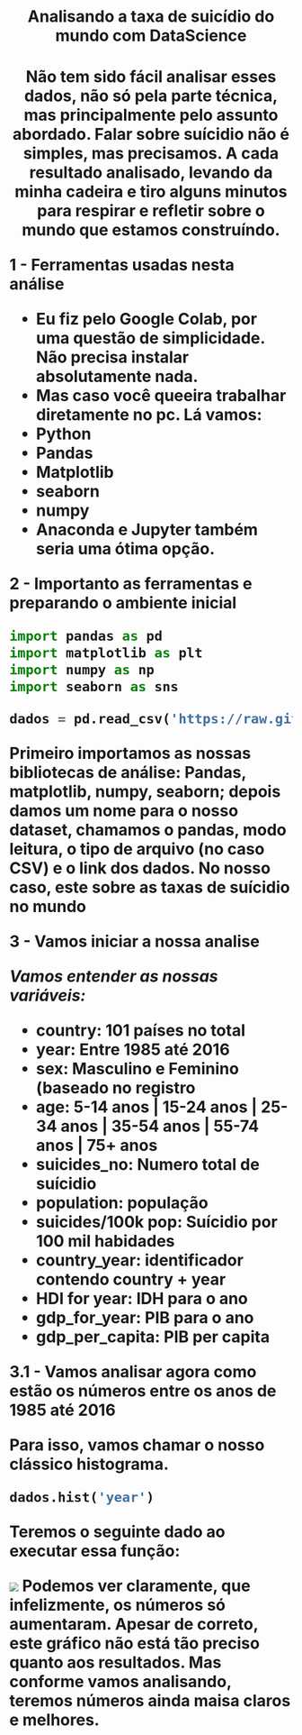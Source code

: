 <h1 align="center"> Analisando a taxa de suicídio do mundo com DataScience <h1>

<p align="center"><b>Não tem sido fácil analisar esses dados, não só pela parte técnica, mas principalmente pelo assunto abordado. Falar sobre suícidio não é simples, mas precisamos. A cada resultado analisado, levando da minha cadeira e tiro alguns minutos para respirar e refletir sobre o mundo que estamos construíndo.</b></p>

**1 - Ferramentas usadas nesta análise**
* Eu fiz pelo Google Colab, por uma questão de simplicidade. Não precisa instalar absolutamente nada. 
* Mas caso você queeira trabalhar diretamente no pc. Lá vamos: 
* Python
* Pandas
* Matplotlib
* seaborn
* numpy
* Anaconda e Jupyter também seria uma ótima opção. 

**2 - Importanto as ferramentas e preparando o ambiente inicial**
```python
import pandas as pd
import matplotlib as plt
import numpy as np
import seaborn as sns

dados = pd.read_csv('https://raw.githubusercontent.com/carlosfab/data_science/master/datasets/suicide_rates.csv')
```
Primeiro importamos as nossas bibliotecas de análise: Pandas, matplotlib, numpy, seaborn; depois damos um nome para o nosso dataset, chamamos o pandas, modo leitura, o tipo de arquivo (no caso CSV) e o link dos dados. No nosso caso, este sobre as taxas de suícidio no mundo

**3 - Vamos iniciar a nossa analise**

***Vamos entender as nossas variáveis:***
* country: 101 países no total
* year: Entre 1985 até 2016
* sex: Masculino e Feminino (baseado no registro
* age: 5-14 anos | 15-24 anos | 25-34 anos | 35-54 anos | 55-74 anos | 75+ anos
* suicides_no: Numero total de suícidio
* population: população
* suicides/100k pop: Suícidio por 100 mil habidades
* country_year: identificador contendo country + year
* HDI for year: IDH para o ano
* gdp_for_year: PIB para o ano
* gdp_per_capita: PIB per capita 


**3.1 - Vamos analisar agora como estão os números entre os anos de 1985 até 2016**<br>

Para isso, vamos chamar o nosso clássico histograma. 
```python
dados.hist('year')
```
<b>Teremos o seguinte dado ao executar essa função:</b>

<img src="https://github.com/Franklyn-Sancho/DataScience_Titanic/blob/main/Anos.jpg">
Podemos ver claramente, que infelizmente, os números só aumentaram. Apesar de correto, este gráfico não está tão preciso quanto aos resultados. Mas conforme vamos analisando, teremos números ainda maisa claros e melhores.
